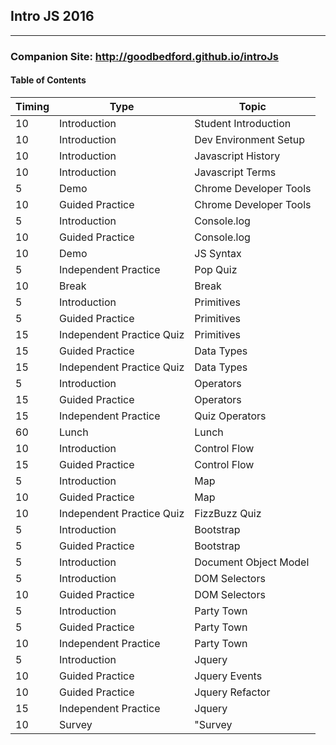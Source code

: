 ## Intro JS 2016 ##
----
 ### Companion Site: http://goodbedford.github.io/introJs

#### Table of Contents
 Timing | Type | Topic
 ------ | ---- | -----
10	| Introduction| 	Student Introduction
10	| Introduction| 	Dev Environment Setup
10	| Introduction| 	Javascript History
10	| Introduction| 	Javascript Terms
5	| Demo| 	Chrome Developer Tools
10	| Guided Practice| 	Chrome Developer Tools
5	| Introduction| 	Console.log
10	| Guided Practice| 	Console.log
10	| Demo| 	JS Syntax
5	| Independent Practice|	Pop Quiz
10	| Break| 	Break|
5	| Introduction| 	Primitives
5	| Guided Practice| 	Primitives
15	| Independent Practice Quiz | 	Primitives
15	| Guided Practice | 	Data Types
15	| Independent Practice Quiz | 	Data Types
5	| Introduction | 	Operators
15	| Guided Practice | 	Operators
15	| Independent Practice |  Quiz	Operators
60	| Lunch | Lunch
10	| Introduction |	Control Flow
15	| Guided Practice |	Control Flow
5	| Introduction |	Map
10	| Guided Practice |	Map
10	| Independent Practice Quiz |	FizzBuzz Quiz
5	| Introduction |	Bootstrap
5	| Guided Practice |	Bootstrap
5	| Introduction |	Document Object Model
5	| Introduction |	DOM Selectors
10 |	Guided Practice |	DOM Selectors
5	| Introduction |	Party Town
5	| Guided Practice |	Party Town
10	| Independent Practice |	Party Town
5	| Introduction |	Jquery
10	| Guided Practice |	Jquery Events
10	| Guided Practice |	Jquery Refactor
15	| Independent Practice |	Jquery
10	| Survey |	"Survey
